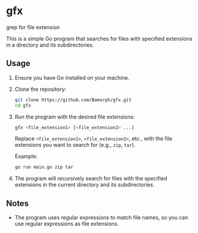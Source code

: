 # gfx
grep for file extension

This is a simple Go program that searches for files with specified extensions in a directory and its subdirectories.

## Usage

1. Ensure you have Go installed on your machine.
2. Clone the repository:

    ```bash
    git clone https://github.com/Bamorph/gfx.git
    cd gfx
    ```

3. Run the program with the desired file extensions:

    ```bash
    gfx <file_extension1> [<file_extension2> ...]
    ```

   Replace `<file_extension1>`, `<file_extension2>`, etc., with the file extensions you want to search for (e.g., `zip`, `tar`).

   Example:

    ```bash
    go run main.go zip tar
    ```

4. The program will recursively search for files with the specified extensions in the current directory and its subdirectories.

## Notes

- The program uses regular expressions to match file names, so you can use regular expressions as file extensions.
